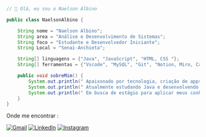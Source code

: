 ```java
// 👋 Olá, eu sou o Naelson Albino

public class NaelsonAlbino {

    String nome = "Naelson Albino";
    String area = "Análise e Desenvolvimento de Sistemas";
    String foco = "Estudante e Desenvolvedor Iniciante";
    String Local = "Senai-Anchieta";

    String[] linguagens = {"Java", "JavaScript", "HTML, CSS "};
    String[] ferramentas = {"Vscode", "MySQL", "Git", "Notion, Miro, Canva,  "};

    public void sobreMim() {
        System.out.println(" Apaixonado por tecnologia, criação de apps e resolução de problemas.");
        System.out.println(" Atualmente estudando Java e desenvolvendo aplicações com linguagem de marcação");
        System.out.println(" Em busca de estágio para aplicar meus conhecimentos na prática.");
    }
}

```
Onde me encontrar :
<p align="left">
  <a href="Naelsonalbino300@gmail.com" title="Gmail">
  <img src="https://img.shields.io/badge/-Gmail-FF0000?style=flat-square&labelColor=FF0000&logo=gmail&logoColor=white&link=LINK-DO-SEU-GMAIL" alt="Gmail"/></a>
  
  <a href="https://www.linkedin.com/in/naelson-albino/" title="LinkedIn">
  <img src="https://img.shields.io/badge/-Linkedin-0e76a8?style=flat-square&logo=Linkedin&logoColor=white&link=LINK-DO-SEU-LINKEDIN" alt="LinkedIn"/></a>
    
  <a href="https://www.instagram.com/eu.naelson/" title="Instagram">
  <img src="https://img.shields.io/badge/-Instagram-DF0174?style=flat-square&labelColor=DF0174&logo=instagram&logoColor=white&link=LINK-DO-SEU-INSTAGRAM" alt="Instagram"/></a>
</p>

